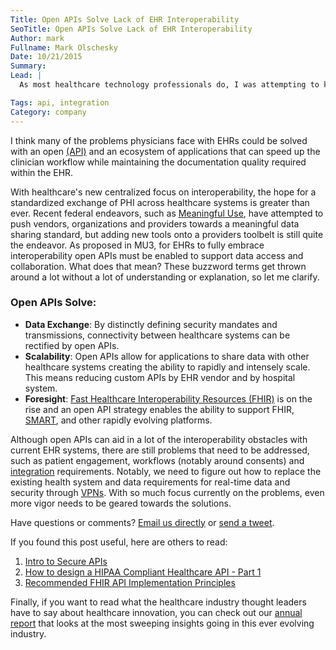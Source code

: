 ```yaml
---
Title: Open APIs Solve Lack of EHR Interoperability
SeoTitle: Open APIs Solve Lack of EHR Interoperability
Author: mark
Fullname: Mark Olschesky
Date: 10/21/2015
Summary: 
Lead: |
  As most healthcare technology professionals do, I was attempting to keep up to date on industry happenings in my down time and ran across [Becker’s](http://www.beckershospitalreview.com/healthcare-information-technology/) article *[15 criticisms on the lack of EHR interoperability from an AHA report](http://www.beckershospitalreview.com/healthcare-information-technology/15-criticisms-on-the-lack-of-ehr-interoperability.html)* by [Max Green](https://www.linkedin.com/pub/max-green/77/b9a/19). It is no secret that that there is a lot of discontent with current electronic health record (EHR) systems, mainly due to limited features and overly complicated processes that take away from patient care. But what this article failed to address are the proposed solutions to the perpetual problems. 

Tags: api, integration
Category: company
---
```

I think many of the problems physicians face with EHRs could be solved with an open [(API)](https://catalyze.io/glossary/healthcare-api) and an ecosystem of applications that can speed up the clinician workflow while maintaining the documentation quality required within the EHR. 

With healthcare's new centralized focus on interoperability, the hope for a standardized exchange of PHI across healthcare systems is greater than ever. Recent federal endeavors, such as [Meaningful Use](https://catalyze.io/blog/false-claims-meaningful-use-and-hipaa-compliance-what-s-the-connection), have attempted to push vendors, organizations and providers towards a meaningful data sharing standard, but adding new tools onto a providers toolbelt is still quite the endeavor. As proposed in MU3, for EHRs to fully embrace interoperability open APIs must be enabled to support data access and collaboration. What does that mean? These buzzword terms get thrown around a lot without a lot of understanding or explanation, so let me clarify. 

### Open APIs Solve:

- **Data Exchange**: By distinctly defining security mandates and transmissions, connectivity between healthcare systems can be rectified by open APIs. 
- **Scalability**: Open APIs allow for applications to share data with other healthcare systems creating the ability to rapidly and intensely scale. This means reducing custom APIs by EHR vendor and by hospital system.
- **Foresight**: [Fast Healthcare Interoperability Resources (FHIR)](https://catalyze.io/learn/introduction-to-fhir) is on the rise and an open API strategy enables the ability to support FHIR, [SMART](http://smarthealthit.org/), and other rapidly evolving platforms. 

Although open APIs can aid in a lot of the interoperability obstacles with current EHR systems, there are still problems that need to be addressed, such as patient engagement, workflows (notably around consents) and [integration](https://catalyze.io/solutions/data-integration-control) requirements. Notably, we need to figure out how to replace the existing health system and data requirements for real-time data and security through [VPNs](https://catalyze.io/blog/vpn-security-healthcare-integration). With so much focus currently on the problems, even more vigor needs to be geared towards the solutions.

Have questions or comments? [Email us directly](https://catalyze.io/blog/hello@catalyze.io) or [send a tweet](https://twitter.com/catalyzeio).

If you found this post useful, here are others to read:

1. [Intro to Secure APIs](https://catalyze.io/blog/intro-to-secure-apis)
2. [How to design a HIPAA Compliant Healthcare API - Part 1](https://catalyze.io/blog/how-to-design-a-hipaa-compliant-healthcare-api)
3. [Recommended FHIR API Implementation Principles](https://catalyze.io/learn/recommended-fhir-api-implementation-principles)

Finally, if you want to read what the healthcare industry thought leaders have to say about healthcare innovation, you can check out our [annual report](https://catalyze.io/innovation/2015) that looks at the most sweeping insights going in this ever evolving industry.

